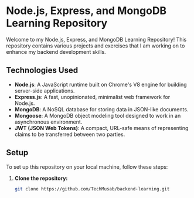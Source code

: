 # Node.js, Express, and MongoDB Learning Repository

Welcome to my Node.js, Express, and MongoDB Learning Repository! This repository contains various projects and exercises that I am working on to enhance my backend development skills.

## Technologies Used
- **Node.js**: A JavaScript runtime built on Chrome's V8 engine for building server-side applications.
- **Express.js**: A fast, unopinionated, minimalist web framework for Node.js.
- **MongoDB**: A NoSQL database for storing data in JSON-like documents.
- **Mongoose**: A MongoDB object modeling tool designed to work in an asynchronous environment.
- **JWT (JSON Web Tokens)**: A compact, URL-safe means of representing claims to be transferred between two parties.

## Setup
To set up this repository on your local machine, follow these steps:

1. **Clone the repository:**
   ```bash
   git clone https://github.com/TechMusab/backend-learning.git
